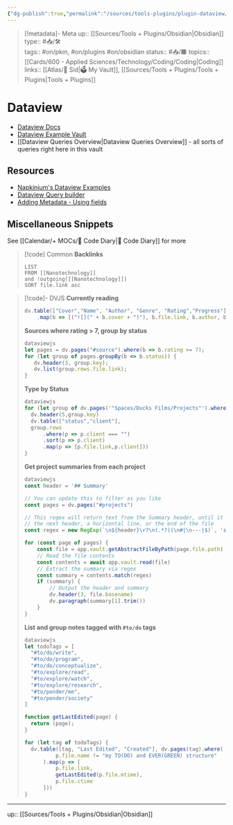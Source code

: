 ```yaml
---
{"dg-publish":true,"permalink":"/sources/tools-plugins/plugin-dataview/"}
---
```



> [!metadata]- Meta
> up:: [[Sources/Tools + Plugins/Obsidian\|Obsidian]]
> type:: #📥/🛠   
> tags:: #on/pkm, #on/plugins #on/obsidian 
> status:: #📥/🟧 
> topics:: [[Cards/600 - Applied Sciences/Technology/Coding/Coding\|Coding]]
> links:: [[Atlas/🧠 Sid\|🗳 My Vault]], [[Sources/Tools + Plugins/Tools + Plugins\|Tools + Plugins]]

# Dataview

- [Dataview Docs](https://blacksmithgu.github.io/obsidian-dataview/)
- [Dataview Example Vault](https://s-blu.github.io/obsidian_dataview_example_vault/)
- [[Dataview Queries Overview\|Dataview Queries Overview]] - all sorts of queries right here in this vault

## Resources 
- [Napkinium's Dataview Examples](https://publish.obsidian.md/napkinium/Index)
- [Dataview Query builder](https://s-blu.github.io/basic-dataview-query-builder/)
- [Adding Metadata - Using fields](https://blacksmithgu.github.io/obsidian-dataview/annotation/add-metadata/)


## Miscellaneous Snippets
See [[Calendar/+ MOCs/🧪 Code Diary\|🧪 Code Diary]] for more


> [!code] Common
> **Backlinks**
> ```
> LIST
> FROM [[Nanotechnology]]
> and !outgoing([[Nanotechnology]])
> SORT file.link asc
> ```

> [!code]- DVJS
> **Currently reading**
> ```js
> dv.table(["Cover","Name", "Author", "Genre", "Rating","Progress"], dv.pages("#reading")
>     .map(b => [("![](" + b.cover + ")"), b.file.link, b.author, b.genre, (b.rating + "🌟"), b.status]))
> ```
> 
> **Sources where rating > 7, group by status** 
> ```js
> dataviewjs
> let pages = dv.pages("#source").where(b => b.rating >= 7);
> for (let group of pages.groupBy(b => b.status)) {
>    dv.header(3, group.key);
>    dv.list(group.rows.file.link);
> }
> ```
> **Type by Status**
> ```js
> dataviewjs
> for (let group of dv.pages('"Spaces/Ducks Films/Projects"').where(p => p.type === "project").groupBy(c => c.status)) {
> 	dv.header(5,group.key)
> 	dv.table(["status","client"],
> 	group.rows
> 		.where(p => p.client === "")
> 		.sort(p => p.client)
> 		.map(p => [p.file.link,p.client]))
> }
> ```
> **Get project summaries from each project**
> ```js 
> dataviewjs
> const header = '## Summary'
> 
> // You can update this to filter as you like
> const pages = dv.pages("#projects")
> 
> // This regex will return text from the Summary header, until it reaches
> // the next header, a horizontal line, or the end of the file
> const regex = new RegExp(`\n${header}\r?\n(.*?)(\n#|\n---|$)`, 's')
> 
> for (const page of pages) {
>     const file = app.vault.getAbstractFileByPath(page.file.path)
>     // Read the file contents
>     const contents = await app.vault.read(file)
>     // Extract the summary via regex
>     const summary = contents.match(regex)
>     if (summary) {
>         // Output the header and summary
>         dv.header(3, file.basename)
>         dv.paragraph(summary[1].trim())
>     }
> }
> ```
> **List and group notes tagged with `#to/do` tags**
> ```js
> dataviewjs
> let todoTags = [
> 	"#to/do/write",
> 	"#to/do/program",
> 	"#to/do/conceptualize",
> 	"#to/explore/read",
> 	"#to/explore/watch",
> 	"#to/explore/research",
> 	"#to/ponder/me",
> 	"#to/ponder/society"
> ]
> 
> function getLastEdited(page) {
> 	return (page);
> }
> 
> for (let tag of todoTags) {
> 	dv.table([tag, "Last Edited", "Created"], dv.pages(tag).where( p =>
> 			p.file.name != "my TO(DO) and EVER(GREEN) structure"
> 		).map(p => [
> 			p.file.link,
> 			getLastEdited(p.file.mtime),
> 			p.file.ctime
> 		]))
> }
> ```

---
up:: [[Sources/Tools + Plugins/Obsidian\|Obsidian]]